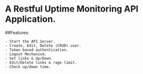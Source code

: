 # A Restful Uptime Monitoring API Application.

##Features: 

    - Start the API Server.
    - Create, Edit, Delete (CRUD) user. 
    - Token based authentication.
    - Logout Mechanism.
    - Set links & Up/Down.
    - Edit/Delete links & rage limit.
    - Check up/down time.







